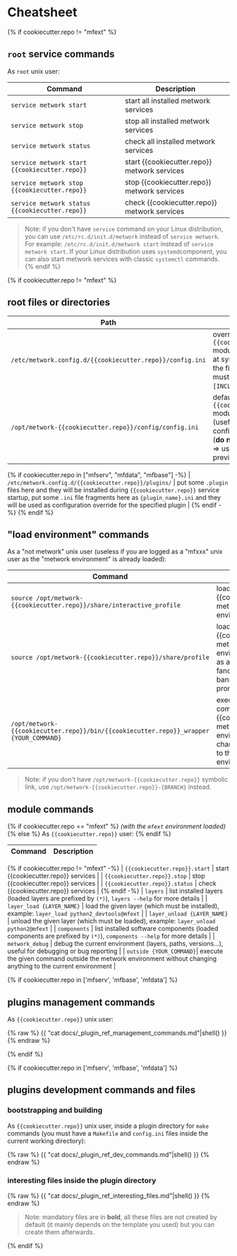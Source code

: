 # Cheatsheet

{% if cookiecutter.repo != "mfext" %}

## `root` service commands

As `root` unix user:

| Command | Description |
| --- | --- |
| `service metwork start` | start all installed metwork services |
| `service metwork stop` | stop all installed metwork services |
| `service metwork status` | check all installed metwork services |
| `service metwork start {{cookiecutter.repo}}` | start {{cookiecutter.repo}} metwork services |
| `service metwork stop {{cookiecutter.repo}}` | stop {{cookiecutter.repo}} metwork services |
| `service metwork status {{cookiecutter.repo}}` | check {{cookiecutter.repo}} metwork services |

> Note: if you don't have `service` command on your Linux distribution, you can use `/etc/rc.d/init.d/metwork` instead of `service metwork`. For example: `/etc/rc.d/init.d/metwork start` instead of `service metwork start`. If your Linux distribution uses `systemd`component, you can also start metwork services with classic `systemctl` commands.
{% endif %}

{% if cookiecutter.repo != "mfext" %}
## root files or directories

| Path | Description |
| --- | --- |
| `/etc/metwork.config.d/{{cookiecutter.repo}}/config.ini` | override the `{{cookiecutter.repo}}` module configuration at system level (note: the first line of this file must be `[INCLUDE_config.ini]`) |
| `/opt/metwork-{{cookiecutter.repo}}/config/config.ini` | default `{{cookiecutter.repo}}` module configuration (useful to see all configuration options) (**do not edit this file** => use the overriding previous file) |
{% if cookiecutter.repo in ["mfserv", "mfdata", "mfbase"] -%}
| `/etc/metwork.config.d/{{cookiecutter.repo}}/plugins/` | put some `.plugin` files here and they will be installed during `{{cookiecutter.repo}}` service startup, put some `.ini` file fragments here as `{plugin_name}.ini` and they will be used as configuration override for the specified plugin |
{% endif -%}
{% endif %}

## "load environment" commands

As a "not metwork" unix user (useless if you are logged as a "mfxxx" unix user as the "metwork environment" is already loaded):

| Command | Description |
| --- | --- |
| `source /opt/metwork-{{cookiecutter.repo}}/share/interactive_profile` | load the {{cookiecutter.repo}} metwork interactive environment |
| `source /opt/metwork-{{cookiecutter.repo}}/share/profile` | load the {{cookiecutter.repo}} metwork environment (same as above but without fancy stuff about banner, colors and prompt) |
| `/opt/metwork-{{cookiecutter.repo}}/bin/{{cookiecutter.repo}}_wrapper {YOUR_COMMAND}`| execute the given command in the {{cookiecutter.repo}} metwork environment without changing anything to the current environment |

> Note: if you don't have `/opt/metwork-{{cookiecutter.repo}}` symbolic link, use `/opt/metwork-{{cookiecutter.repo}}-{BRANCH}` instead.

## module commands

{% if cookiecutter.repo == "mfext" %}
*(with the `mfext` environment loaded)*
{% else %}
As `{{cookiecutter.repo}}` user:
{% endif %}

| Command | Description |
| --- | --- |
{% if cookiecutter.repo != "mfext" -%}
| `{{cookiecutter.repo}}.start` | start {{cookiecutter.repo}} services |
| `{{cookiecutter.repo}}.stop` | stop {{cookiecutter.repo}} services |
| `{{cookiecutter.repo}}.status` | check {{cookiecutter.repo}} services |
{% endif -%}
| `layers` | list installed layers (loaded layers are prefixed by `(*)`), `layers --help` for more details |
| `layer_load {LAYER_NAME}` | load the given layer (which must be installed), example: `layer_load python2_devtools@mfext` |
| `layer_unload {LAYER_NAME}` | unload the given layer (which must be loaded), example: `layer_unload python2@mfext` |
| `components` | list installed software components (loaded components are prefixed by `(*)`), `components --help` for more details |
| `metwork_debug` | debug the current environment (layers, paths, versions...), useful for debugging or bug reporting |
| `outside {YOUR_COMMAND}`| execute the given command outside the metwork environment without changing anything to the current environment |

{% if cookiecutter.repo in ['mfserv', 'mfbase', 'mfdata'] %}
## plugins management commands

As `{{cookiecutter.repo}}` unix user:

{% raw %}
{{ "cat docs/_plugin_ref_management_commands.md"|shell() }}
{% endraw %}

{% endif %}

{% if cookiecutter.repo in ['mfserv', 'mfbase', 'mfdata'] %}
## plugins development commands and files

### bootstrapping and building

As `{{cookiecutter.repo}}` unix user, inside a plugin directory for `make` commands (you must have a `Makefile` and `config.ini` files inside the current working directory):

{% raw %}
{{ "cat docs/_plugin_ref_dev_commands.md"|shell() }}
{% endraw %}

### interesting files inside the plugin directory

{% raw %}
{{ "cat docs/_plugin_ref_interesting_files.md"|shell() }}
{% endraw %}

> Note: mandatory files are in **bold**, all these files are not created by default (it mainly depends on the template you used) but you can create them afterwards.

{% endif %}
